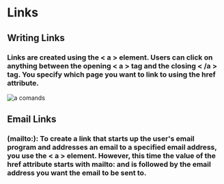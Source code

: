 # Links
## Writing Links
### Links are created using the < a > element. Users can click on anything between the opening < a > tag and the closing < /a > tag. You specify which page you want to link to using the href attribute.
![a comands](https://user-images.githubusercontent.com/70091044/92458940-bb878800-f1ce-11ea-9cb7-bb17ab1e55b4.PNG)
## Email Links
### (mailto:): To create a link that starts up the user's email program and addresses an email to a specified email address, you use the < a > element. However, this time the value of the href attribute starts with mailto: and is followed by the email address you want the email to be sent to.

